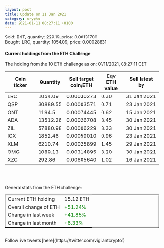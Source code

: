 ```yaml
---
layout: post
title: Update on 11 Jan 2021
category: crypto
date: 2021-01-11 08:27:11 +0100
---
```

<!-- Global site tag (gtag.js) - Google Analytics -->
<script async src="https://www.googletagmanager.com/gtag/js?id=UA-103831149-5"></script>
<script>
  window.dataLayer = window.dataLayer || [];
  function gtag(){dataLayer.push(arguments);}
  gtag('js', new Date());

  gtag('config', 'UA-103831149-5');
</script>
Sold: BNT, quantity:       229.19, price:   0.00131700<br>Bought: LRC, quantity:      1054.09, price:   0.00028831<br>

#### Current holdings from the ETH Challenge

The holding from the 10 ETH challenge as on: 01/11/2021, 08:27:11 CET

|Coin ticker|Quantity|Sell target<br>coin/ETH|Eqv ETH<br>value|Sell latest by|
|-----------|--------|-----------|-----------|--------------|
LRC|1054.09|  0.00030273|0.30|31 Jan 2021|
QSP|30889.55|  0.00003571|0.71|23 Jan 2021|
ONT|1194.5|  0.00074445|0.62|15 Jan 2021|
ADA|13512.26|  0.00026708|3.45|30 Jan 2021|
ZIL|57880.98|  0.00006229|3.33|30 Jan 2021|
ICX|1852.46|  0.00059010|0.96|23 Jan 2021|
XLM|6210.74|  0.00025899|1.45|29 Jan 2021|
OMG|1089.13|  0.00314895|3.20|30 Jan 2021|
XZC|292.86|  0.00605640|1.02|16 Jan 2021|

<br>
<br>
<br>
General stats from the ETH challenge:

<table style="border:1px solid black;margin-left:auto;margin-right:auto;">
	<tbody>
	<tr>
		<td>Current ETH holding</td>
		<td>     15.12 ETH</td>
	</tr>
	<tr>
		<td>Overall change of ETH</td>
		<td><font color="green">+51.24%</font></td>
	</tr>
	<tr>
		<td>Change in last week</td>
		<td><font color="green">+41.85%</font></td>
	</tr>
	<tr>
		<td>Change in last month</td>
		<td><font color="green">+6.33%</font></td>
	</tr>
	</tbody>
</table>

<br>
Follow live tweets [here](https://twitter.com/vigilantcrypto1)
<br>
<br>